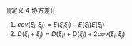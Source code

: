 [[定义 4 协方差]]
1. $cov(\xi_i,\xi_j)=E(\xi_i\xi_j)-E(\xi_i)E(\xi_j)$
2. $D(\xi_i+\xi_j)=D(\xi_i)+D(\xi_j)+2cov(\xi_i, \xi_j)$
